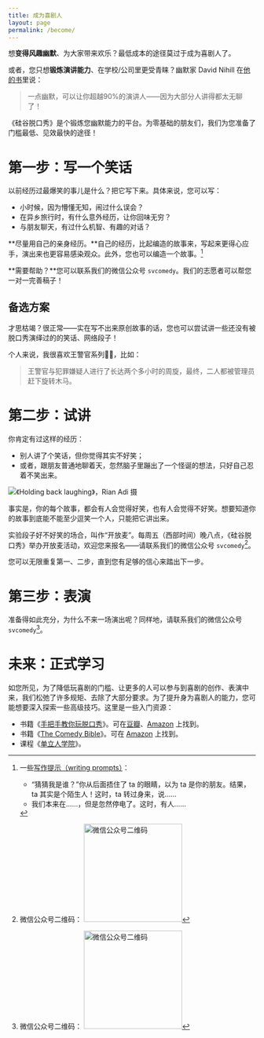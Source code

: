 ```yaml
---
title: 成为喜剧人
layout: page
permalink: /become/
---
```


想**变得风趣幽默**、为大家带来欢乐？最低成本的途径莫过于成为喜剧人了。

或者，您只想**锻炼演讲能力**、在学校/公司里更受青睐？幽默家 David Nihill 在[他的书](https://www.goodreads.com/book/show/25898541-do-you-talk-funny)里说：

> 一点幽默，可以让你超越90%的演讲人——因为大部分人讲得都太无聊了！

《硅谷脱口秀》是个锻炼您幽默能力的平台。为零基础的朋友们，我们为您准备了门槛最低、见效最快的途径！

# 第一步：写一个笑话

以前经历过最爆笑的事儿是什么？把它写下来。具体来说，您可以写：

- 小时候，因为懵懂无知，闹过什么误会？
- 在异乡旅行时，有什么意外经历，让你回味无穷？
- 与朋友聊天，有过什么机智、有趣的对话？

**尽量用自己的亲身经历。**自己的经历，比起编造的故事来，写起来更得心应手，演出来也更容易感染观众。此外，您也可以编造一个故事。[^1]

**需要帮助？**您可以联系我们的微信公众号 `svcomedy`。我们的志愿者可以帮您一对一完善稿子！

## 备选方案

才思枯竭？很正常——实在写不出来原创故事的话，您也可以尝试讲一些还没有被脱口秀演绎过的的笑话、网络段子！

个人来说，我很喜欢王警官系列👮‍♀️，比如：

> 王警官与犯罪嫌疑人进行了长达两个多小时的周旋，最终，二人都被管理员赶下旋转木马。

# 第二步：试讲

你肯定有过这样的经历：

- 别人讲了个笑话，但你觉得其实不好笑；
- 或者，跟朋友普通地聊着天，忽然脑子里蹦出了一个怪诞的想法，只好自己忍着不笑出来。

![《Holding back laughing》，Rian Adi 摄](https://i.imgur.com/MvD4NJw.jpg)

事实是，你的每个故事，都会有人会觉得好笑，也有人会觉得不好笑。想要知道你的故事到底能不能至少逗笑一个人，只能把它讲出来。

实验段子好不好笑的场合，叫作“开放麦”。每周五（西部时间）晚八点，《硅谷脱口秀》举办开放麦活动，欢迎您来报名——请联系我们的微信公众号 `svcomedy`[^2]。

您可以无限重复第一、二步，直到您有足够的信心来踏出下一步。

# 第三步：表演

准备得如此充分，为什么不来一场演出呢？同样地，请联系我们的微信公众号 `svcomedy`[^2]。

# 未来：正式学习

如您所见，为了降低玩喜剧的门槛、让更多的人可以参与到喜剧的创作、表演中来，我们松弛了许多规矩、去除了大部分要求。为了提升身为喜剧人的能力，您可能想要深入探索一些高级技巧。这里是一些入门资源：

- 书籍《[手把手教你玩脱口秀](https://www.goodreads.com/book/show/37943569)》。可在[豆瓣](https://book.douban.com/subject/27617213/)、[Amazon](https://www.amazon.com/Step-Stand-Up-Comedy-Revised/dp/0989735176) 上找到。
- 书籍《[The Comedy Bible](https://www.goodreads.com/book/show/228732)》。可在 [Amazon](https://www.amazon.com/Comedy-Bible-Stand-up-Sitcom-Ultimate/dp/0743201256) 上找到。
- 课程《[单立人学院](http://www.danlirencomedy.com/dlrxy)》。


[^1]: 一些[写作提示（writing prompts）](https://blog.reedsy.com/short-story-ideas/comedy/)：
    - “猜猜我是谁？”你从后面捂住了 ta 的眼睛，以为 ta 是你的朋友。结果，ta 其实是个陌生人！这时，ta 转过身来，说……
    - 我们本来在……，但是忽然停电了。这时，有人……

[^2]: 微信公众号二维码：
    <img alt="微信公众号二维码" src="https://imgur.com/UAjnF2l.png" height=200 />
